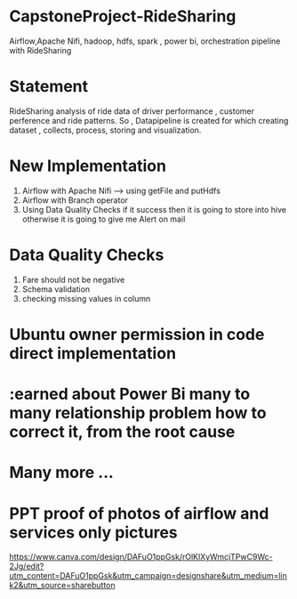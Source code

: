 # CapstoneProject-RideSharing

Airflow,Apache Nifi,  hadoop, hdfs, spark , power bi, orchestration pipeline with RideSharing 

# Statement
RideSharing analysis of ride data  of driver performance , customer perference and ride patterns. 
So , Datapipeline is created for which creating dataset , collects, process, storing and visualization.

# New Implementation

1. Airflow with Apache Nifi --> using getFile and putHdfs
2. Airflow with Branch operator
3. Using Data Quality Checks if it success then it is going to store into hive otherwise it is going to give me Alert on mail

# Data Quality Checks

1. Fare should not be negative
2. Schema validation
3. checking missing values in column

# Ubuntu owner permission in code direct implementation
# :earned about Power Bi many to many relationship problem how to correct it, from the root cause
# Many more ...
# PPT proof of photos of airflow and services only pictures 
https://www.canva.com/design/DAFuO1ppGsk/rOlKlXyWmcjTPwC9Wc-2Jg/edit?utm_content=DAFuO1ppGsk&utm_campaign=designshare&utm_medium=link2&utm_source=sharebutton
